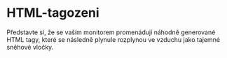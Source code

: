 # HTML-tagozeni
Představte si, že se vaším monitorem promenádují náhodně generované HTML tagy, které se následně plynule rozplynou ve vzduchu jako tajemné sněhové vločky.
